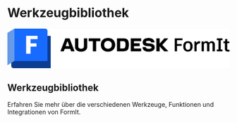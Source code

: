 # Werkzeugbibliothek

![](<../.gitbook/assets/formit intro hero image.png>)

## Werkzeugbibliothek

Erfahren Sie mehr über die verschiedenen Werkzeuge, Funktionen und Integrationen von FormIt.
